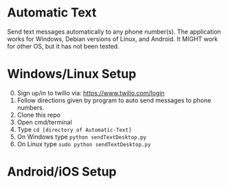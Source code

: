 # Automatic Text
Send text messages automatically to any phone number(s). The application works for Windows, Debian versions of Linux, and Android. It MIGHT work for other OS, but it has not been tested.

# Windows/Linux Setup
0) Sign up/in to twillo via: https://www.twilio.com/login
1) Follow directions given by program to auto send messages to phone numbers.
2) Clone this repo
3) Open cmd/terminal
4) Type `cd [directory of Automatic-Text]`
5) On Windows type `python sendTextDesktop.py`
6) On Linux type `sudo python sendTextDesktop.py`

# Android/iOS Setup
